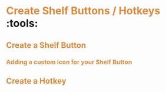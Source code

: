 # **<span style="color:rgb(221, 137, 59);">Create Shelf Buttons / Hotkeys</span>** :tools:

## **<span style="color:rgb(221, 137, 59);">Create a Shelf Button</span>**

### **<span style="color:rgb(221, 137, 59);">Adding a custom icon for your Shelf Button</span>** 

## **<span style="color:rgb(221, 137, 59);">Create a Hotkey</span>**

<!-- [Single Export](../Batch%20Exporter/Buttons_overview.md#single-export){ .md-button .md-button--primary } example of button link to a permalink!!!! -->
